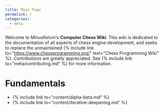 ```yaml
---
title: Main Page
permalink: /
categories:
  - meta
---
```

Welcome to MinusKelvin's **Computer Chess Wiki**.
This wiki is dedicated to the documentation of all aspects of chess engine development, and seeks to replace the unmaintained {% include link to="https://www.chessprogramming.org/" text="Chess Programming Wiki" %}.
Contributions are greatly appreciated.
See {% include link to="meta/contributing.md" %} for more information.

# Fundamentals

- {% include link to="content/alpha-beta.md" %}
- {% include link to="content/iterative-deepening.md" %}
